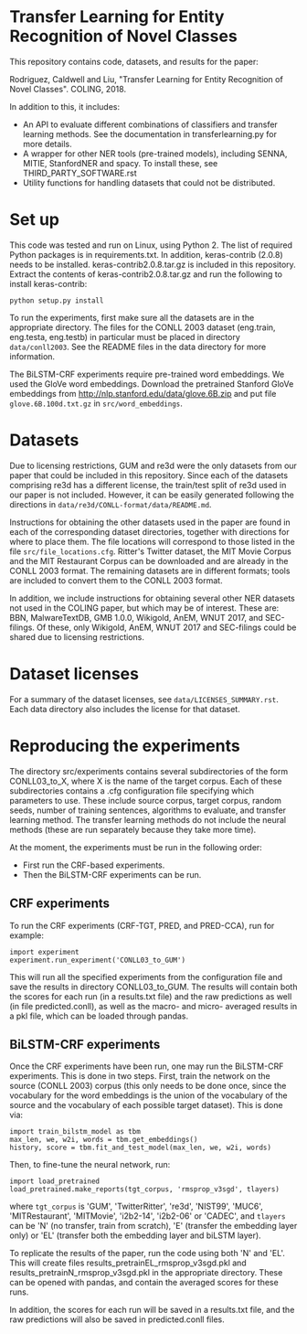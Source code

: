 Transfer Learning for Entity Recognition of Novel Classes
=========================================================

This repository contains code, datasets, and results for the paper:

Rodriguez, Caldwell and Liu, "Transfer Learning for Entity Recognition of
Novel Classes". COLING, 2018.

In addition to this, it includes:

- An API to evaluate different combinations of classifiers and transfer
  learning methods. See the documentation in transferlearning.py for more
  details.
- A wrapper for other NER tools (pre-trained models), including SENNA, MITIE,
  StanfordNER and spacy. To install these, see THIRD_PARTY_SOFTWARE.rst
- Utility functions for handling datasets that could not be distributed.

# Set up

This code was tested and run on Linux, using Python 2. The list of required
Python packages is in requirements.txt. In addition, keras-contrib
(2.0.8) needs to be installed. keras-contrib2.0.8.tar.gz is included
in this repository. Extract the contents of keras-contrib2.0.8.tar.gz and
run the following to install keras-contrib:

`python setup.py install`

To run the experiments, first make sure all the datasets are in the appropriate
directory. The files for the CONLL 2003 dataset (eng.train, eng.testa,
eng.testb) in particular must be placed in directory `data/conll2003`.
See the README files in the data directory for more information.

The BiLSTM-CRF experiments require pre-trained word embeddings. We used the
GloVe word embeddings. Download the pretrained Stanford GloVe embeddings
from http://nlp.stanford.edu/data/glove.6B.zip and put file
`glove.6B.100d.txt.gz` in `src/word_embeddings`.

# Datasets

Due to licensing restrictions, GUM and re3d were the only datasets
from our paper that could be included in this repository.
Since each of the datasets comprising re3d
has a different license, the train/test split of re3d used in our paper
is not included. However, it can be easily generated following the
directions in `data/re3d/CONLL-format/data/README.md`.

Instructions for obtaining the other datasets used in the paper are found
in each of the corresponding dataset directories, together with directions
for where to place them. The file locations will correspond to those listed
in the file `src/file_locations.cfg`. Ritter's Twitter dataset, the MIT Movie
Corpus and the MIT Restaurant Corpus can be downloaded and are already in the
CONLL 2003 format. The remaining datasets are in different
formats; tools are included to convert them to the CONLL 2003 format.

In addition, we include instructions for obtaining several other NER
datasets not used in the COLING paper, but which may be of interest. These
are: BBN, MalwareTextDB, GMB 1.0.0, Wikigold, AnEM, WNUT 2017, and SEC-filings.
Of these, only Wikigold, AnEM, WNUT 2017 and SEC-filings could be shared due to
licensing restrictions.

# Dataset licenses

For a summary of the dataset licenses, see `data/LICENSES_SUMMARY.rst`. Each
data directory also includes the license for that dataset.

# Reproducing the experiments

The directory src/experiments contains several subdirectories of the form
CONLL03_to_X, where X is the name of the target corpus. Each of these
subdirectories contains a .cfg configuration file specifying which parameters
to use. These include source corpus, target corpus, random seeds,
number of training sentences, algorithms to evaluate, and transfer learning
method. The transfer learning methods do not include the neural methods
(these are run separately because they take more time).

At the moment, the experiments must be run in the following order:

- First run the CRF-based experiments.
- Then the BiLSTM-CRF experiments can be run.

## CRF experiments

To run the CRF experiments (CRF-TGT, PRED, and PRED-CCA), run for example:

```
import experiment
experiment.run_experiment('CONLL03_to_GUM')
```

This will run all the specified experiments from the configuration file and
save the results in directory CONLL03_to_GUM. The results will contain both
the scores for each run (in a results.txt file) and the raw predictions as
well (in file predicted.conll), as well as the macro- and micro- averaged
results in a pkl file, which can be loaded through pandas.

## BiLSTM-CRF experiments

Once the CRF experiments have been run, one may run the BiLSTM-CRF experiments.
This is done in two steps. First, train the network on the source (CONLL 2003)
corpus (this only needs to be done once, since the vocabulary for the word
embeddings is the union of the vocabulary of the source and the vocabulary
of each possible target dataset). This is done via:

```
import train_bilstm_model as tbm
max_len, we, w2i, words = tbm.get_embeddings()
history, score = tbm.fit_and_test_model(max_len, we, w2i, words)
```

Then, to fine-tune the neural network, run:

```
import load_pretrained
load_pretrained.make_reports(tgt_corpus, 'rmsprop_v3sgd', tlayers)
```

where `tgt_corpus` is 'GUM', 'TwitterRitter', 're3d', 'NIST99', 'MUC6',
'MITRestaurant', 'MITMovie', 'i2b2-14', 'i2b2-06' or 'CADEC', and
`tlayers` can be 'N' (no transfer, train from scratch), 'E' (transfer the
embedding layer only) or 'EL' (transfer both the embedding layer and
biLSTM layer).

To replicate the results of the paper, run the code using both 'N' and 'EL'.
This will create files results_pretrainEL_rmsprop_v3sgd.pkl and
results_pretrainN_rmsprop_v3sgd.pkl in the appropriate directory. These can
be opened with pandas, and contain the averaged scores for these runs.

In addition, the scores for each run will be saved in a results.txt file,
and the raw predictions will also be saved in predicted.conll files.

